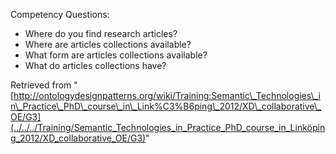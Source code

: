 Competency Questions:



* Where do you find research articles?
* Where are articles collections available?
* What form are articles collections available?
* What do articles collections have?




Retrieved from "[http://ontologydesignpatterns.org/wiki/Training:Semantic\_Technologies\_in\_Practice\_PhD\_course\_in\_Link%C3%B6ping\_2012/XD\_collaborative\_OE/G3](../../../Training/Semantic_Technologies_in_Practice_PhD_course_in_Linköping_2012/XD_collaborative_OE/G3)"